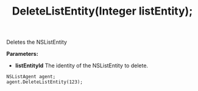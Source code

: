 ﻿---
uid: crmscript_ref_NSListAgent_DeleteListEntity
title: DeleteListEntity(Integer listEntity);
intellisense: NSListAgent.DeleteListEntity
keywords: NSListAgent, DeleteListEntity
so.topic: reference
---

Deletes the NSListEntity
  
**Parameters:**
 - **listEntityId** The identity of the NSListEntity to delete.

```crmscript
NSListAgent agent;
agent.DeleteListEntity(123);
```

